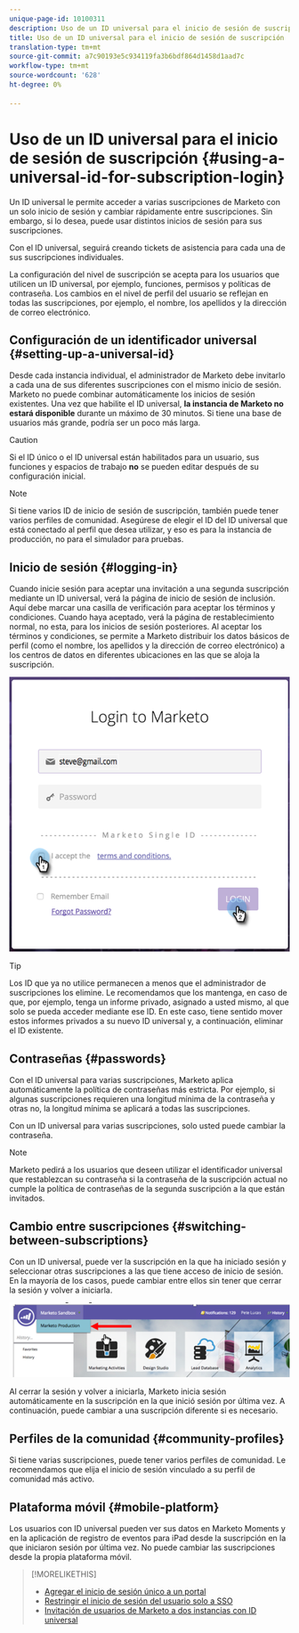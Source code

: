 ```yaml
---
unique-page-id: 10100311
description: Uso de un ID universal para el inicio de sesión de suscripción - Marketo Docs - Documentación del producto
title: Uso de un ID universal para el inicio de sesión de suscripción
translation-type: tm+mt
source-git-commit: a7c90193e5c934119fa3b6bdf864d1458d1aad7c
workflow-type: tm+mt
source-wordcount: '628'
ht-degree: 0%

---
```



# Uso de un ID universal para el inicio de sesión de suscripción {#using-a-universal-id-for-subscription-login}

Un ID universal le permite acceder a varias suscripciones de Marketo con un solo inicio de sesión y cambiar rápidamente entre suscripciones. Sin embargo, si lo desea, puede usar distintos inicios de sesión para sus suscripciones.

Con el ID universal, seguirá creando tickets de asistencia para cada una de sus suscripciones individuales.

La configuración del nivel de suscripción se acepta para los usuarios que utilicen un ID universal, por ejemplo, funciones, permisos y políticas de contraseña. Los cambios en el nivel de perfil del usuario se reflejan en todas las suscripciones, por ejemplo, el nombre, los apellidos y la dirección de correo electrónico.

## Configuración de un identificador universal {#setting-up-a-universal-id}

Desde cada instancia individual, el administrador de Marketo debe invitarlo a cada una de sus diferentes suscripciones con el mismo inicio de sesión. Marketo no puede combinar automáticamente los inicios de sesión existentes. Una vez que habilite el ID universal, **la instancia de Marketo no estará disponible** durante un máximo de 30 minutos. Si tiene una base de usuarios más grande, podría ser un poco más larga.

>[!CAUTION]
>
>Si el ID único o el ID universal están habilitados para un usuario, sus funciones y espacios de trabajo **no** se pueden editar después de su configuración inicial.

>[!NOTE]
>
>Si tiene varios ID de inicio de sesión de suscripción, también puede tener varios perfiles de comunidad. Asegúrese de elegir el ID del ID universal que está conectado al perfil que desea utilizar, y eso es para la instancia de producción, no para el simulador para pruebas.

## Inicio de sesión {#logging-in}

Cuando inicie sesión para aceptar una invitación a una segunda suscripción mediante un ID universal, verá la página de inicio de sesión de inclusión. Aquí debe marcar una casilla de verificación para aceptar los términos y condiciones. Cuando haya aceptado, verá la página de restablecimiento normal, no esta, para los inicios de sesión posteriores. Al aceptar los términos y condiciones, se permite a Marketo distribuir los datos básicos de perfil (como el nombre, los apellidos y la dirección de correo electrónico) a los centros de datos en diferentes ubicaciones en las que se aloja la suscripción.

![](assets/new-login-reduced-hands-name.png)

>[!TIP]
>
>Los ID que ya no utilice permanecen a menos que el administrador de suscripciones los elimine. Le recomendamos que los mantenga, en caso de que, por ejemplo, tenga un informe privado, asignado a usted mismo, al que solo se pueda acceder mediante ese ID. En este caso, tiene sentido mover estos informes privados a su nuevo ID universal y, a continuación, eliminar el ID existente.

## Contraseñas {#passwords}

Con el ID universal para varias suscripciones, Marketo aplica automáticamente la política de contraseñas más estricta. Por ejemplo, si algunas suscripciones requieren una longitud mínima de la contraseña y otras no, la longitud mínima se aplicará a todas las suscripciones.

Con un ID universal para varias suscripciones, solo usted puede cambiar la contraseña.

>[!NOTE]
>
>Marketo pedirá a los usuarios que deseen utilizar el identificador universal que restablezcan su contraseña si la contraseña de la suscripción actual no cumple la política de contraseñas de la segunda suscripción a la que están invitados.

## Cambio entre suscripciones {#switching-between-subscriptions}

Con un ID universal, puede ver la suscripción en la que ha iniciado sesión y seleccionar otras suscripciones a las que tiene acceso de inicio de sesión. En la mayoría de los casos, puede cambiar entre ellos sin tener que cerrar la sesión y volver a iniciarla.

![](assets/image2016-11-3-15-3a10-3a16.png)

Al cerrar la sesión y volver a iniciarla, Marketo inicia sesión automáticamente en la suscripción en la que inició sesión por última vez. A continuación, puede cambiar a una suscripción diferente si es necesario.

## Perfiles de la comunidad {#community-profiles}

Si tiene varias suscripciones, puede tener varios perfiles de comunidad. Le recomendamos que elija el inicio de sesión vinculado a su perfil de comunidad más activo.

## Plataforma móvil {#mobile-platform}

Los usuarios con ID universal pueden ver sus datos en Marketo Moments y en la aplicación de registro de eventos para iPad desde la suscripción en la que iniciaron sesión por última vez. No puede cambiar las suscripciones desde la propia plataforma móvil.

>[!MORELIKETHIS]
>
>* [Agregar el inicio de sesión único a un portal](/help/marketo/product-docs/administration/additional-integrations/add-single-sign-on-to-a-portal.md)
>* [Restringir el inicio de sesión del usuario solo a SSO](/help/marketo/product-docs/administration/additional-integrations/restrict-user-login-to-sso-only.md)
>* [Invitación de usuarios de Marketo a dos instancias con ID universal](https://nation.marketo.com/t5/Knowledgebase/Inviting-Marketo-Users-to-Two-Instances-with-Universal-ID-UID/ta-p/251122)

